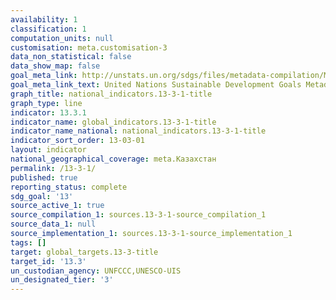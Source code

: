 ```yaml
---
availability: 1
classification: 1
computation_units: null
customisation: meta.customisation-3
data_non_statistical: false
data_show_map: false
goal_meta_link: http://unstats.un.org/sdgs/files/metadata-compilation/Metadata-Goal-13.pdf
goal_meta_link_text: United Nations Sustainable Development Goals Metadata (pdf 759kB)
graph_title: national_indicators.13-3-1-title
graph_type: line
indicator: 13.3.1
indicator_name: global_indicators.13-3-1-title
indicator_name_national: national_indicators.13-3-1-title
indicator_sort_order: 13-03-01
layout: indicator
national_geographical_coverage: meta.Казахстан
permalink: /13-3-1/
published: true
reporting_status: complete
sdg_goal: '13'
source_active_1: true
source_compilation_1: sources.13-3-1-source_compilation_1
source_data_1: null
source_implementation_1: sources.13-3-1-source_implementation_1
tags: []
target: global_targets.13-3-title
target_id: '13.3'
un_custodian_agency: UNFCCC,UNESCO-UIS
un_designated_tier: '3'
---
```

